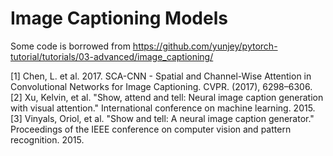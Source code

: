 # Image Captioning Models

Some code is borrowed from https://github.com/yunjey/pytorch-tutorial/tutorials/03-advanced/image_captioning/




[1]	Chen, L. et al. 2017. SCA-CNN - Spatial and Channel-Wise Attention in Convolutional Networks for Image Captioning. CVPR. (2017), 6298–6306.
[2] Xu, Kelvin, et al. "Show, attend and tell: Neural image caption generation with visual attention." International conference on machine learning. 2015.
[3] Vinyals, Oriol, et al. "Show and tell: A neural image caption generator." Proceedings of the IEEE conference on computer vision and pattern recognition. 2015.
